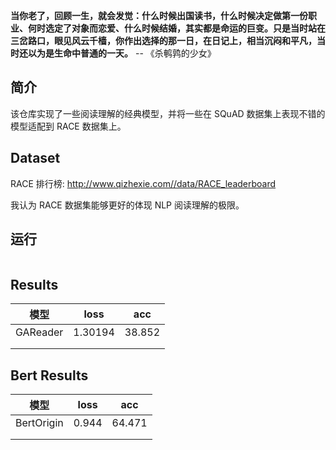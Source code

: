**当你老了，回顾一生，就会发觉：什么时候出国读书，什么时候决定做第一份职业、何时选定了对象而恋爱、什么时候结婚，其实都是命运的巨变。只是当时站在三岔路口，眼见风云千樯，你作出选择的那一日，在日记上，相当沉闷和平凡，当时还以为是生命中普通的一天。** -- 《杀鹌鹑的少女》

## 简介

该仓库实现了一些阅读理解的经典模型，并将一些在 SQuAD 数据集上表现不错的模型适配到 RACE 数据集上。

## Dataset

RACE 排行榜:  http://www.qizhexie.com//data/RACE_leaderboard

我认为 RACE 数据集能够更好的体现 NLP 阅读理解的极限。


## 运行

```

```

## Results

| 模型     | loss    | acc    |
| -------- | ------- | ------ |
| GAReader | 1.30194 | 38.852 |
|          |         |        |
|          |         |        |



## Bert Results

| 模型       | loss  | acc    |
| ---------- | ----- | ------ |
| BertOrigin | 0.944 | 64.471 |
|            |       |        |
|            |       |        |

